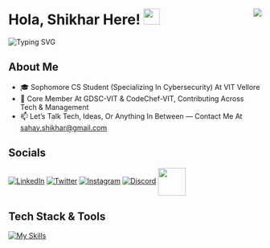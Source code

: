 <h1 align="left">
  Hola, Shikhar Here!
  <img src="https://github.com/user-attachments/assets/b78f3bbc-473f-40d0-af55-fd6da14d23d8" width="32" height="32" />
  <img src="https://komarev.com/ghpvc/?username=shikhar-sahay&label=Profile+Views&color=00bbff&style=for-the-badge" align="right" />
</h1>



<p align="left">
  <img src="https://readme-typing-svg.demolab.com?font=JetBrains+Mono&weight=500&pause=300&color=00BBFF&center=false&vCenter=true&width=850&lines=Cybersecurity+Enthusiast+%7C+Tech+Explorer+%7C+Builder+%26+Developer;Driven+By+Curiosity+%7C+Built+On+Conversation+%7C+Powered+By+Visca+Barca" alt="Typing SVG" />
</p>

## About Me

- 🎓 Sophomore CS Student (Specializing In Cybersecurity) At VIT Vellore  
- 📌 Core Member At GDSC-VIT & CodeChef-VIT, Contributing Across Tech & Management  
- 📫 Let’s Talk Tech, Ideas, Or Anything In Between — Contact Me At sahay.shikhar@gmail.com  

## Socials

[![LinkedIn](https://skillicons.dev/icons?i=linkedin&theme=dark)](https://www.linkedin.com/in/shikharsahay/)
[![Twitter](https://skillicons.dev/icons?i=twitter&theme=dark)](https://x.com/Noscope999)
[![Instagram](https://skillicons.dev/icons?i=instagram&theme=dark)](https://www.instagram.com/shikhar.sahay/)
[![Discord](https://skillicons.dev/icons?i=discord&theme=dark)](https://discordapp.com/users/711646546399199253)
<a href="https://monkeytype.com/profile/shikharsahay">
  <img src="https://github.com/user-attachments/assets/2ad8f48b-7d28-44d2-abc6-2814248883fb" width="55" height="55" style="vertical-align: middle;" />
</a>


## Tech Stack & Tools

[![My Skills](https://skillicons.dev/icons?i=python,html,css,js,ts,mysql,c,cpp,linux,git,notion,photoshop&theme=dark)](https://skillicons.dev)
